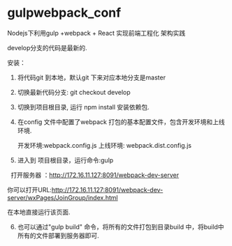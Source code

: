 # gulpwebpack_conf
Nodejs下利用gulp +webpack + React 实现前端工程化 架构实践

develop分支的代码是最新的.

安装：
1. 将代码git 到本地，默认git 下来对应本地分支是master

2. 切换最新代码分支: git checkout develop

3. 切换到项目根目录, 运行 npm install 安装依赖包.

4. 在config 文件中配置了webpack 打包的基本配置文件，包含开发环境和上线环境. 

   开发环境:webpack.config.js  上线环境: webpack.dist.config.js
   
5. 进入到 项目根目录，运行命令:gulp 

   打开服务器 ：http://172.16.11.127:8091/webpack-dev-server
   
   你可以打开URL:http://172.16.11.127:8091/webpack-dev-server/wxPages/JoinGroup/index.html
   
   在本地直接运行该页面.
   
   
6. 也可以通过"gulp build" 命令，将所有的文件打包到目录build 中，将build中所有的文件部署到服务器即可.


